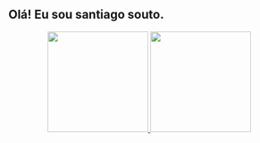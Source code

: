 ## Olá! Eu sou santiago souto.

<div align="center">
  <a href="[https://github.com/rafaballerini](https://github.com/SantiagoAcademico)">
  <img height="180em" src="https://github-readme-stats.vercel.app/api?username=santiagoacademico&show_icons=true&theme=radical&include_all_commits=true&count_private=true"/>
  <img height="180em" src="https://github-readme-stats.vercel.app/api/top-langs/?username=SantiagoAcademico&layout=compact&langs_count=7&theme=radical"/>
</div>
